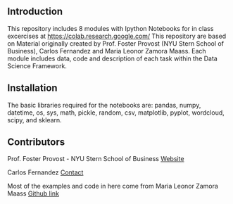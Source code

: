 ## Introduction

This repository includes 8 modules with Ipython Notebooks for in class excercises at https://colab.research.google.com/
This repository are based on Material originally created by Prof. Foster Provost (NYU Stern School of Business), Carlos Fernandez and Maria Leonor Zamora Maass. Each module includes data, code and description of each task within the Data Science Framework.


## Installation

The basic libraries required for the notebooks are: pandas, numpy, datetime, os, sys, math, pickle, random, csv, matplotlib, pyplot, wordcloud, scipy, and sklearn.


## Contributors

Prof. Foster Provost - NYU Stern School of Business [Website](http://people.stern.nyu.edu/fprovost/)

Carlos Fernandez [Contact](https://www.linkedin.com/in/ferlocar/)

Most of the examples and code in here come from Maria Leonor Zamora Maass [Github link](https://github.com/mariazm/Spring2017_ProfFosterProvost)
